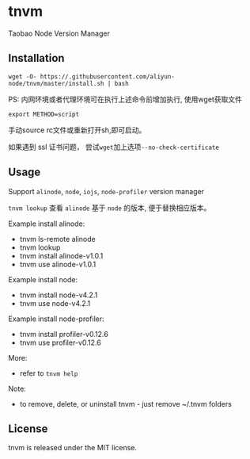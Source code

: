 # tnvm
Taobao Node Version Manager


## Installation
```shell
wget -O- https://.githubusercontent.com/aliyun-node/tnvm/master/install.sh | bash
```
PS: 内网环境或者代理环境可在执行上述命令前增加执行, 使用wget获取文件
```
export METHOD=script
```
手动source rc文件或重新打开sh,即可启动。

如果遇到 ssl 证书问题， 尝试`wget`加上选项`--no-check-certificate`



## Usage
Support `alinode`, `node`, `iojs`, `node-profiler` version manager

`tnvm lookup` 查看 `alinode` 基于 `node` 的版本, 便于替换相应版本。

Example install alinode:
 * tnvm ls-remote alinode
 * tnvm lookup
 * tnvm install alinode-v1.0.1
 * tnvm use alinode-v1.0.1

Example install node:
 * tnvm install node-v4.2.1
 * tnvm use node-v4.2.1

Example install node-profiler:
 * tnvm install profiler-v0.12.6
 * tnvm use profiler-v0.12.6

More:
 * refer to `tnvm help`

Note:
  * to remove, delete, or uninstall tnvm - just remove ~/.tnvm folders


## License

tnvm is released under the MIT license.
